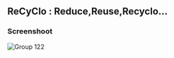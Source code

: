## ReCyClo : Reduce,Reuse,Recyclo...


### Screenshoot
![Group 122](https://github.com/ReCyclo-Bangkit-2023/.github/assets/66255380/a56110b3-8215-4e41-a267-38372b3e4b89)
